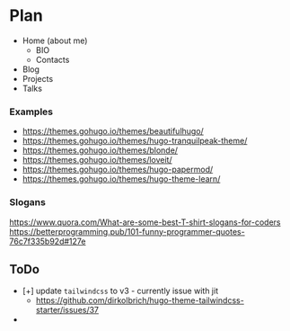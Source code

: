 # Plan

* Home (about me)
  * BIO
  * Contacts
* Blog
* Projects
* Talks

### Examples

* https://themes.gohugo.io/themes/beautifulhugo/
* https://themes.gohugo.io/themes/hugo-tranquilpeak-theme/
* https://themes.gohugo.io/themes/blonde/
* https://themes.gohugo.io/themes/loveit/
* https://themes.gohugo.io/themes/hugo-papermod/
* https://themes.gohugo.io/themes/hugo-theme-learn/

### Slogans
https://www.quora.com/What-are-some-best-T-shirt-slogans-for-coders
https://betterprogramming.pub/101-funny-programmer-quotes-76c7f335b92d#127e

## ToDo

* [+] update `tailwindcss` to v3 - currently issue with jit
  * https://github.com/dirkolbrich/hugo-theme-tailwindcss-starter/issues/37
* 
